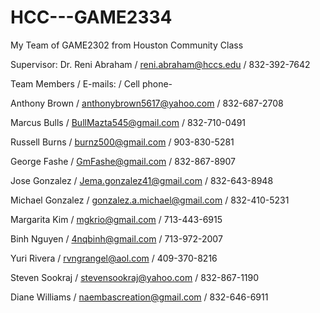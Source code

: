 # HCC---GAME2334
My Team of GAME2302 from Houston Community Class 

Supervisor: 
Dr. Reni Abraham  / reni.abraham@hccs.edu  / 832-392-7642

Team Members / E-mails: / Cell phone-  

Anthony Brown  /  anthonybrown5617@yahoo.com  / 832-687-2708

Marcus Bulls  /  BullMazta545@gmail.com  /  832-710-0491

Russell Burns  / burnz500@gmail.com  /  903-830-5281

George Fashe  / GmFashe@gmail.com  /  832-867-8907

Jose Gonzalez /  Jema.gonzalez41@gmail.com  /  832-643-8948

Michael Gonzalez /  gonzalez.a.michael@gmail.com    /  832-410-5231

Margarita Kim  /  mgkrio@gmail.com  /  713-443-6915

Binh Nguyen  / 4nqbinh@gmail.com  /  713-972-2007

Yuri Rivera / rvngrangel@aol.com /  409-370-8216

Steven Sookraj  / stevensookraj@yahoo.com  /  832-867-1190

Diane Williams  /  naembascreation@gmail.com  /  832-646-6911



